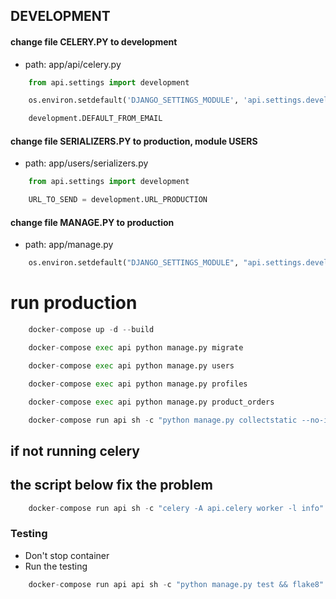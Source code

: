 ## DEVELOPMENT

#### change file CELERY.PY to development

-   path: app/api/celery.py

```python
    from api.settings import development
```

```python
    os.environ.setdefault('DJANGO_SETTINGS_MODULE', 'api.settings.development')
```

```python
    development.DEFAULT_FROM_EMAIL
```

#### change file SERIALIZERS.PY to production, module USERS

-   path: app/users/serializers.py

```python
    from api.settings import development
```

```python
    URL_TO_SEND = development.URL_PRODUCTION
```

#### change file MANAGE.PY to production

-   path: app/manage.py

```python
    os.environ.setdefault("DJANGO_SETTINGS_MODULE", "api.settings.development")
```

# run production

```python
    docker-compose up -d --build
```

```python
    docker-compose exec api python manage.py migrate
```

```python
    docker-compose exec api python manage.py users
```

```python
    docker-compose exec api python manage.py profiles
```

```python
    docker-compose exec api python manage.py product_orders
```

```python
    docker-compose run api sh -c "python manage.py collectstatic --no-input --clear"
```

## if not running celery

## the script below fix the problem

```python
    docker-compose run api sh -c "celery -A api.celery worker -l info"
```

### Testing

-   Don't stop container
-   Run the testing

```python
    docker-compose run api api sh -c "python manage.py test && flake8"
```
